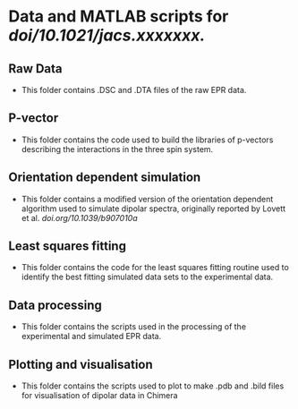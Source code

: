 # Data and MATLAB scripts for *doi/10.1021/jacs.xxxxxxx.*

## Raw Data 
- This folder contains .DSC and .DTA files of the raw EPR data. <br /> 
## P-vector <br />
- This folder contains the code used to build the libraries of p-vectors describing the interactions in the three spin system. <br />
## Orientation dependent simulation <br />
- This folder contains a modified version of the orientation dependent algorithm used to simulate dipolar spectra, originally reported by Lovett et al. *doi.org/10.1039/b907010a* <br />
## Least squares fitting <br />
- This folder contains the code for the least squares fitting routine used to identify the best fitting simulated data sets to the experimental data. <br />
##  Data processing <br />
- This folder contains the scripts used in the processing of the experimental and simulated EPR data. <br />
##  Plotting and visualisation <br />
- This folder contains the scripts used to plot to make .pdb and .bild files for visualisation of dipolar data in Chimera
